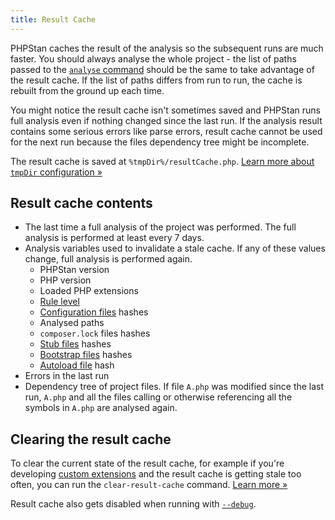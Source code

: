 ```yaml
---
title: Result Cache
---
```


PHPStan caches the result of the analysis so the subsequent runs are much faster. You should always analyse the whole project - the list of paths passed to the [`analyse` command](/user-guide/command-line-usage) should be the same to take advantage of the result cache. If the list of paths differs from run to run, the cache is rebuilt from the ground up each time.

<div class="bg-blue-100 border-l-4 border-blue-500 text-blue-700 p-4 mb-4" role="alert">

You might notice the result cache isn't sometimes saved and PHPStan runs full analysis even if nothing changed since the last run. If the analysis result contains some serious errors like parse errors, result cache cannot be used for the next run because the files dependency tree might be incomplete.

</div>

The result cache is saved at `%tmpDir%/resultCache.php`. [Learn more about `tmpDir` configuration »](/config-reference#caching)

Result cache contents
--------------

* The last time a full analysis of the project was performed. The full analysis is performed at least every 7 days.
* Analysis variables used to invalidate a stale cache. If any of these values change, full analysis is performed again.
  * PHPStan version
  * PHP version
  * Loaded PHP extensions
  * [Rule level](/user-guide/rule-levels)
  * [Configuration files](/config-reference) hashes
  * Analysed paths
  * `composer.lock` files hashes
  * [Stub files](/user-guide/stub-files) hashes
  * [Bootstrap files](/config-reference#bootstrap) hashes
  * [Autoload file](/user-guide/command-line-usage#--autoload-file%7C-a) hash
* Errors in the last run
* Dependency tree of project files. If file `A.php` was modified since the last run, `A.php` and all the files calling or otherwise referencing all the symbols in `A.php` are analysed again.

Clearing the result cache
---------------

To clear the current state of the result cache, for example if you're developing [custom extensions](/developing-extensions/extension-types) and the result cache is getting stale too often, you can run the `clear-result-cache` command. [Learn more »](/user-guide/command-line-usage#clearing-the-result-cache)

Result cache also gets disabled when running with [`--debug`](/user-guide/command-line-usage#--debug).
